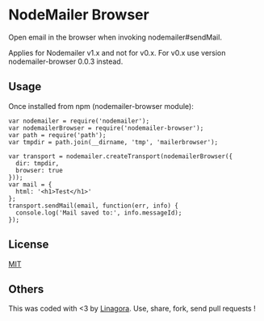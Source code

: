 # NodeMailer Browser

Open email in the browser when invoking nodemailer#sendMail.

Applies for Nodemailer v1.x and not for v0.x.
For v0.x use version nodemailer-browser 0.0.3 instead.

## Usage

Once installed from npm (nodemailer-browser module):

    var nodemailer = require('nodemailer');
    var nodemailerBrowser = require('nodemailer-browser');
    var path = require('path');
    var tmpdir = path.join(__dirname, 'tmp', 'mailerbrowser');
    
    var transport = nodemailer.createTransport(nodemailerBrowser({
      dir: tmpdir,  
      browser: true
    }));
    var mail = {
      html: '<h1>Test</h1>'
    };
    transport.sendMail(email, function(err, info) {
      console.log('Mail saved to:', info.messageId);
    });


## License

[MIT](http://opensource.org/licenses/MIT)

## Others

This was coded with <3 by [Linagora](http://linagora.com).
Use, share, fork, send pull requests !
